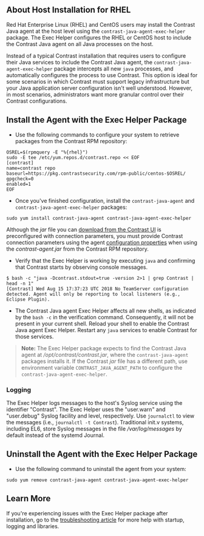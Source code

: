 <!--
title: "Install the Java Agent on a Red Hat Host"
description: "How to install the Java agent across all Java processes on a Red Hat host"
tags: "installation Java agent linux package red hat centos rhel exec-helper yum dnf host"
-->

## About Host Installation for RHEL

Red Hat Enterprise Linux (RHEL) and CentOS users may install the Contrast Java agent at the host level using the `contrast-java-agent-exec-helper` package. The Exec Helper configures the RHEL or CentOS host to include the Contrast Java agent on all Java processes on the host.

Instead of a typical Contrast installation that requires users to configure their Java services to include the Contrast Java agent, the `contrast-java-agent-exec-helper` package intercepts all new `java` processes, and automatically configures the process to use Contrast. This option is ideal for some scenarios in which Contrast must support legacy infrastructure but your Java application server configuration isn't well understood. However, in most scenarios, administrators want more granular control over their Contrast configurations.

## Install the Agent with the Exec Helper Package

* Use the following commands to configure your system to retrieve packages from the Contrast RPM repository:

```console
OSREL=$(rpmquery -E "%{rhel}")
sudo -E tee /etc/yum.repos.d/contrast.repo << EOF
[contrast]
name=contrast repo
baseurl=https://pkg.contrastsecurity.com/rpm-public/centos-$OSREL/
gpgcheck=0
enabled=1
EOF
```

* Once you've finished configuration, install the `contrast-java-agent` and `contrast-java-agent-exec-helper` packages:

```console
sudo yum install contrast-java-agent contrast-java-agent-exec-helper
```

Although the *jar* file you can [download from the Contrast UI](installation-javastandard.html#contrast-ui) is preconfigured with connection parameters, you must provide Contrast connection parameters using the agent [configuration properties](installation-javaconfig.html) when using the *contrast-agent.jar* from the Contrast RPM repository.

* Verify that the Exec Helper is working by executing `java` and confirming that Contrast starts by observing console messages.

```
$ bash -c "java -Dcontrast.stdout=true -version 2>1 | grep Contrast | head -n 1"
[Contrast] Wed Aug 15 17:37:23 UTC 2018 No TeamServer configuration detected. Agent will only be reporting to local listeners (e.g., Eclipse Plugin).
```

* The Contrast Java agent Exec Helper affects all new shells, as indicated by the `bash -c` in the verification command. Consequently, it will not be present in your current shell. Reload your shell to enable the Contrast Java agent Exec Helper. Restart any `java` services to enable Contrast for those services.

> **Note:** The Exec Helper package expects to find the Contrast Java agent at */opt/contrast/contrast.jar*, where the `contrast-java-agent` packages installs it. If the Contrast *jar* file has a different path, use environment variable `CONTRAST_JAVA_AGENT_PATH` to configure the `contrast-java-agent-exec-helper`.

### Logging

The Exec Helper logs messages to the host's Syslog service using the identifier "Contrast". The Exec Helper uses the "user.warn" and "user.debug" Syslog facility and level, respectively. Use `journalctl` to view the messages (i.e., `journalctl -t Contrast`). Traditional init.v systems, including EL6, store Syslog messages in the file */var/log/messages* by default instead of the systemd Journal.

## Uninstall the Agent with the Exec Helper Package

* Use the following command to uninstall the agent from your system:

```console
sudo yum remove contrast-java-agent contrast-java-agent-exec-helper
```

## Learn More

If you're experiencing issues with the Exec Helper package after installation, go to the [troubleshooting article](troubleshooting-javainstall.html#java-exec) for more help with startup, logging and libraries.

